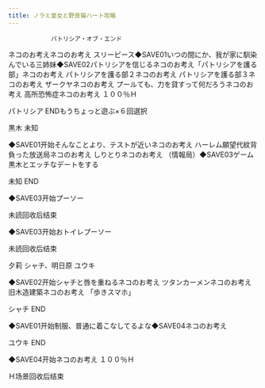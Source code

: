 ```yaml
---
title: ノラと皇女と野良猫ハート攻略
---
```


                パトリシア・オブ・エンド

ネコのお考えネコのお考え スリーピース◆SAVE01いつの間にか、我が家に馴染んでいる三姉妹◆SAVE02パトリシアを信じるネコのお考え「パトリシアを護る部」ネコのお考え パトリシアを護る部２ネコのお考え パトリシアを護る部３ネコのお考え ザークヤネコのお考え プールても、力を貸すって何だろうネコのお考え 高所恐怖症ネコのお考え １００％Ｈ

パトリシア ENDもうちょっと遊ぶ×６回選択

黒木 未知

◆SAVE01开始そんなことより、テストが近いネコのお考え ハーレム願望代紋背負った放送局ネコのお考え しりとりネコのお考え （情報局）◆SAVE03ゲーム黒木とエッチなデートをする

未知 END

◆SAVE03开始プーソー

未読回收后结束

◆SAVE03开始おトイレプーソー

未読回收后结束

夕莉 シャチ、明日原 ユウキ

◆SAVE02开始シャチと唇を重ねるネコのお考え ツタンカーメンネコのお考え 旧木造建築ネコのお考え 「歩きスマホ」

シャチ END

◆SAVE01开始制服、普通に着こなしてるよな◆SAVE04ネコのお考え

ユウキ END

◆SAVE04开始ネコのお考え １００％Ｈ

Ｈ场景回收后结束
              
